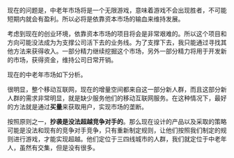 现在的问题是，中老年市场将是一个无限游戏，意味着游戏不会出现胜者，不可能短期内就会有盈利。所以必将是依靠资本市场的输血来维持发展。

考虑到现在的创业环境，依靠资本市场的项目将会是非常艰难的。所以这个项目和方向可能没法成为为支撑公司活下去的业务线。为了支撑下去，我只能通过寻找其他方法来获得收入。一部分精力继续挖掘这个市场，另外一部分精力将用于开发新的市场，获得资金，维持公司日常开销。

现在的中老年市场如下分析。

很明显，整个移动互联网，现在的增量空间都来自这一部分新人群，而且这部分新人群的需求非常明显，就是缺少服务他们的移动互联网服务。在这种情况下，最好的方法就是通过**买量**来获取用户，实现市场的垄断。

按照原则之一，**抄袭是没法超越竞争对手的**。那么现在设计的产品以及采取的策略可能是没法和现有的竞争对手竞争，只有重新制定规则，让他们按照我们制定的规则进行游戏，才能实现超越。他们定位于三四线城市的人群，我们就定位于中老年人，虽然有交集，但是没有很多。



